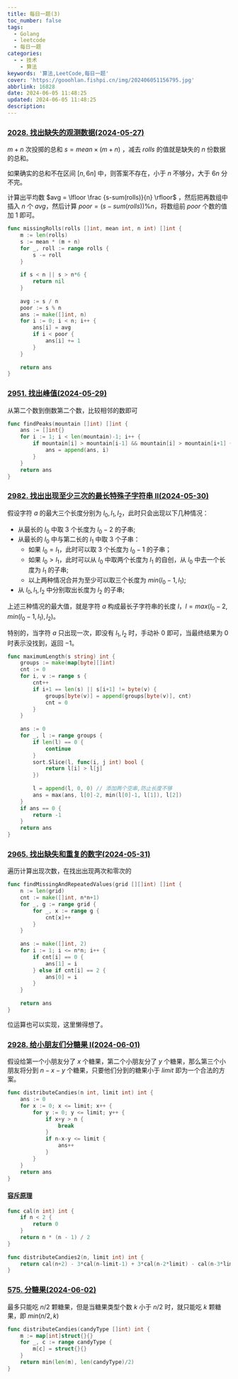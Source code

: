 ```yaml
---
title: 每日一题(3)
toc_number: false
tags:
  - Golang
  - leetcode
  - 每日一题
categories:
  - - 技术
    - 算法
keywords: '算法,LeetCode,每日一题'
cover: 'https://gooohlan.fishpi.cn/img/202406051156795.jpg'
abbrlink: 16828
date: 2024-06-05 11:48:25
updated: 2024-06-05 11:48:25
description:
---
```


### [2028. 找出缺失的观测数据(2024-05-27)](https://leetcode.cn/problems/find-missing-observations/)

$m+n$ 次投掷的总和 $s = mean \times (m+n)$ ，减去 $rolls$ 的值就是缺失的 $n$ 份数据的总和。

如果确实的总和不在区间 $[n, 6n]$ 中，则答案不存在，小于 $n$ 不够分，大于 $6n$ 分不完。

计算出平均数 $avg = \lfloor \frac {s-sum(rolls)}{n} \rfloor$ ，然后把再数组中插入 $n$ 个 $avg$，然后计算 $poor = (s-sum(rolls)) \% n$，将数组前 $poor$ 个数的值加 $1$ 即可。

```go
func missingRolls(rolls []int, mean int, n int) []int {  
    m := len(rolls)  
    s := mean * (m + n)  
    for _, roll := range rolls {  
        s -= roll  
    }  
      
    if s < n || s > n*6 {  
        return nil  
    }  
      
    avg := s / n  
    poor := s % n  
    ans := make([]int, n)  
    for i := 0; i < n; i++ {  
        ans[i] = avg  
        if i < poor {  
            ans[i] += 1  
        }  
    }  
      
    return ans  
}
```



### [2951. 找出峰值(2024-05-29)](https://leetcode.cn/problems/find-the-peaks/)

从第二个数到倒数第二个数，比较相邻的数即可

```go
func findPeaks(mountain []int) []int {  
    ans := []int{}  
    for i := 1; i < len(mountain)-1; i++ {  
        if mountain[i] > mountain[i-1] && mountain[i] > mountain[i+1] {  
            ans = append(ans, i)  
        }  
    }  
    return ans  
}
```



### [2982. 找出出现至少三次的最长特殊子字符串 II(2024-05-30)](https://leetcode.cn/problems/find-longest-special-substring-that-occurs-thrice-ii/)

假设字符 $a$ 的最大三个长度分别为 $l_0,l_1,l_2$，此时只会出现以下几种情况：

- 从最长的 $l_0$ 中取 $3$ 个长度为 $l_0-2$ 的子串;
- 从最长的 $l_0$ 中与第二长的 $l_1$ 中取 $3$ 个子串：
	- 如果 $l_0=l_1$，此时可以取 $3$ 个长度为 $l_0-1$ 的子串；
	- 如果 $l_0>l_1$，此时可以从 $l_0$ 中取两个长度为 $l_1$ 的自创，从 $l_0$ 中去一个长度为 $l_1$ 的子串;
	- 以上两种情况合并为至少可以取三个长度为 $min(l_0-1,l_1)$;
- 从 $l_0,l_1,l_2$ 中分别取出长度为 $l_2$ 的子串;

上述三种情况的最大值，就是字符 $a$ 构成最长子字符串的长度 $l$，$l=max(l_0-2, min(l_0-1,l_1), l_2)$。

特别的，当字符 $a$ 只出现一次，即没有 $l_1,l_2$ 时，手动补 $0$ 即可，当最终结果为 $0$ 时表示没找到，返回 $-1$。

```go
func maximumLength(s string) int {  
    groups := make(map[byte][]int)  
    cnt := 0  
    for i, v := range s {  
        cnt++  
        if i+1 == len(s) || s[i+1] != byte(v) {  
            groups[byte(v)] = append(groups[byte(v)], cnt)  
            cnt = 0  
        }  
    }  
      
    ans := 0  
    for _, l := range groups {  
        if len(l) == 0 {  
            continue  
        }  
        sort.Slice(l, func(i, j int) bool {  
            return l[i] > l[j]  
        })  
          
        l = append(l, 0, 0) // 添加两个空串,防止长度不够  
        ans = max(ans, l[0]-2, min(l[0]-1, l[1]), l[2])  
    }  
    if ans == 0 {  
        return -1  
    }  
    return ans  
}
```



### [2965. 找出缺失和重复的数字(2024-05-31)](https://leetcode.cn/problems/find-missing-and-repeated-values/)

遍历计算出现次数，在找出出现两次和零次的

```go
func findMissingAndRepeatedValues(grid [][]int) []int {  
    n := len(grid)  
    cnt := make([]int, n*n+1)  
    for _, g := range grid {  
        for _, x := range g {  
            cnt[x]++  
        }  
    }  
      
    ans := make([]int, 2)  
    for i := 1; i <= n*n; i++ {  
        if cnt[i] == 0 {  
            ans[1] = i  
        } else if cnt[i] == 2 {  
            ans[0] = i  
        }  
    }  
      
    return ans  
}
```

位运算也可以实现，这里懒得想了。



### [2928. 给小朋友们分糖果 I(2024-06-01)](https://leetcode.cn/problems/distribute-candies-among-children-i/)

假设给第一个小朋友分了 $x$ 个糖果，第二个小朋友分了 $y$ 个糖果，那么第三个小朋友将分到 $n-x-y$ 个糖果，只要他们分到的糖果小于 $limit$ 即为一个合法的方案。

```go
func distributeCandies(n int, limit int) int {  
    ans := 0  
    for x := 0; x <= limit; x++ {  
        for y := 0; y <= limit; y++ {  
            if x+y > n {  
                break  
            }  
            if n-x-y <= limit {  
                ans++  
            }  
        }  
    }  
    return ans  
}
```



#### [容斥原理](https://leetcode.cn/problems/distribute-candies-among-children-i/solutions/2522970/o1-rong-chi-yuan-li-pythonjavacgo-by-end-smj5/)

```go
func cal(n int) int {  
    if n < 2 {  
        return 0  
    }  
    return n * (n - 1) / 2  
}  
  
func distributeCandies2(n, limit int) int {  
    return cal(n+2) - 3*cal(n-limit-1) + 3*cal(n-2*limit) - cal(n-3*limit-1)  
}
```



### [575. 分糖果(2024-06-02)](https://leetcode.cn/problems/distribute-candies/)

最多只能吃 $n/2$ 颗糖果，但是当糖果类型个数 $k$ 小于 $n/2$ 时，就只能吃 $k$ 颗糖果，即 $min(n/2, k)$

```go
func distributeCandies(candyType []int) int {
	m := map[int]struct{}{}
	for _, c := range candyType {
		m[c] = struct{}{}
	}
	return min(len(m), len(candyType)/2)
}
```
